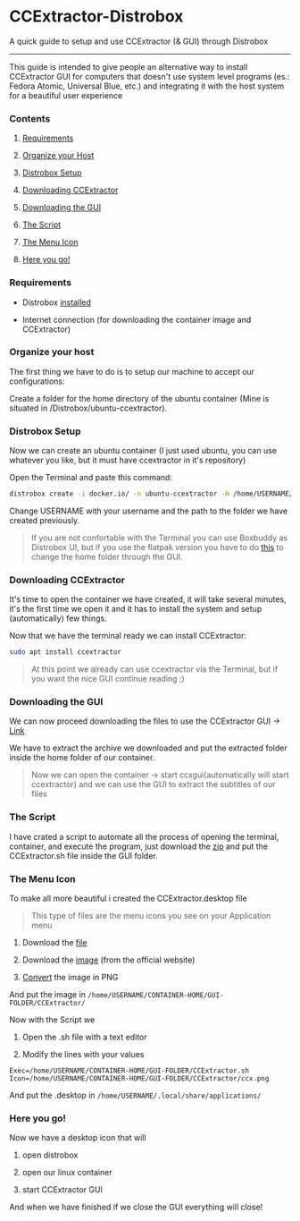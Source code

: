# CCExtractor-Distrobox

A quick guide to setup and use CCExtractor (&amp; GUI) through Distrobox

---

This guide is intended to give people an alternative way to install CCExtractor GUI for computers that doesn't use system level programs (es.: Fedora Atomic, Universal Blue, etc.) and integrating it with the host system for a beautiful user experience

### Contents

1. [Requirements](#requirements)
  
2. [Organize your Host](#organize-your-host)
  
3. [Distrobox Setup](#distrobox-setup)
  
4. [Downloading CCExtractor](#downloading-ccextractor)
  
5. [Downloading the GUI](#downloading-the-gui)
  
6. [The Script](#the-script)
  
7. [The Menu Icon](#the-menu-icon)
  
8. [Here you go!](#here-you-go)
  

### Requirements

- Distrobox [installed](https://distrobox.it/#distrobox)
  
- Internet connection (for downloading the container image and CCExtractor)
  

### Organize your host

The first thing we have to do is to setup our machine to accept our configurations:

Create a folder for the home directory of the ubuntu container (Mine is situated in /Distrobox/ubuntu-ccextractor).

### Distrobox Setup

Now we can create an ubuntu container (I just used ubuntu, you can use whatever you like, but it must have ccextractor in it's repository)

Open the Terminal and paste this command:

```bash
distrobox create -i docker.io/ -n ubuntu-ccextractor -H /home/USERNAME/Distrobox/ubuntu-ccextractor/ --hostname uccex --unshare-all
```

Change USERNAME with your username and the path to the folder we have created previously.

> If you are not confortable with the Terminal you can use Boxbuddy as Distrobox UI, but if you use the flatpak version you have to do [this](https://www.dvlv.co.uk/BoxBuddyRS/tips) to change the home folder through the GUI.

### Downloading CCExtractor

It's time to open the container we have created, it will take several minutes, it's the first time we open it and it has to install the system and setup (automatically) few things.

Now that we have the terminal ready we can install CCExtractor:

```bash
sudo apt install ccextractor
```

> At this point we already can use ccextractor via the Terminal, but if you want the nice GUI continue reading ;)

### Downloading the GUI

We can now proceed downloading the files to use the CCExtractor GUI -> [Link](https://github.com/CCExtractor/ccextractorfluttergui/releases)

We have to extract the archive we downloaded and put the extracted folder inside the home folder of our container.

> Now we can open the container -> start ccxgui(automatically will start ccextractor) and we can use the GUI to extract the subtitles of our files

### The Script

I have crated a script to automate all the process of opening the terminal, container, and execute the program, just download the [zip]() and put the CCExtractor.sh file inside the GUI folder.

### The Menu Icon

To make all more beautiful i created the CCExtractor.desktop file

> This type of files are the menu icons you see on your Application menu

1. Download the [file]()
  
2. Download the [image](https://ccextractor.org/images/ccx.svg) (from the official website)
  
3. [Convert](https://cloudconvert.com/svg-to-png) the image in PNG
  

And put the image in `/home/USERNAME/CONTAINER-HOME/GUI-FOLDER/CCExtractor/`

Now with the Script we

1. Open the .sh file with a text editor
  
2. Modify the lines with your values
  

```
Exec=/home/USERNAME/CONTAINER-HOME/GUI-FOLDER/CCExtractor.sh
Icon=/home/USERNAME/CONTAINER-HOME/GUI-FOLDER/CCExtractor/ccx.png
```

And put the .desktop in `/home/USERNAME/.local/share/applications/`

### Here you go!

Now we have a desktop icon that will

1. open distrobox
  
2. open our linux container
  
3. start CCExtractor GUI
  

And when we have finished if we close the GUI everything will close!
